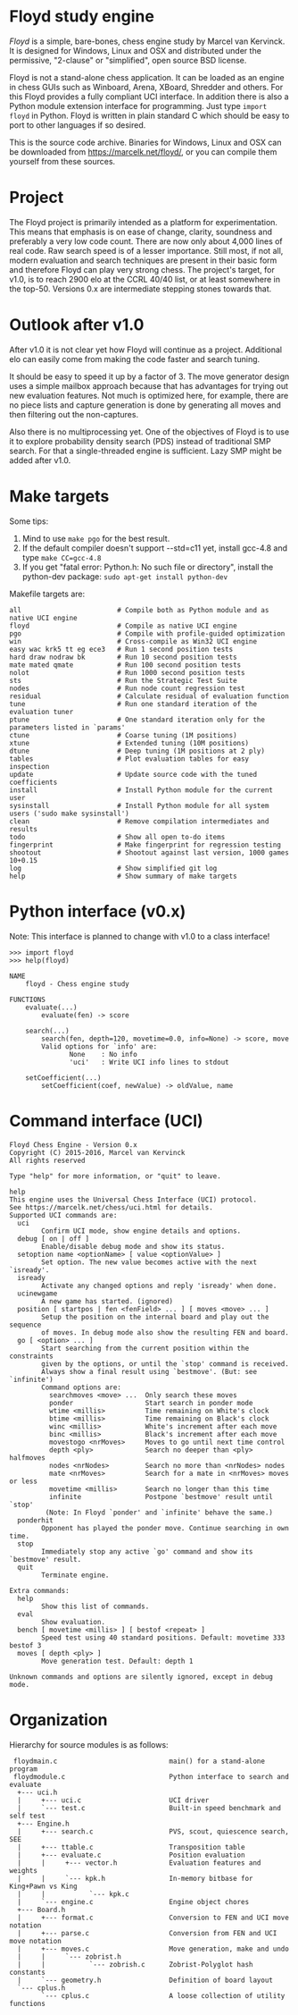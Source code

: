 Floyd study engine
==================

*Floyd* is a simple, bare-bones, chess engine study by Marcel van
Kervinck.  It is designed for Windows, Linux and OSX and distributed
under the permissive, "2-clause" or "simplified", open source BSD
license.

Floyd is not a stand-alone chess application. It can be loaded as
an engine in chess GUIs such as Winboard, Arena, XBoard, Shredder
and others. For this Floyd provides a fully compliant UCI interface.
In addition there is also a Python module extension interface for
programming. Just type ``import floyd`` in Python.  Floyd is written
in plain standard C which should be easy to port to other languages
if so desired.

This is the source code archive. Binaries for Windows, Linux and
OSX can be downloaded from https://marcelk.net/floyd/, or you can
compile them yourself from these sources.

Project
=======

The Floyd project is primarily intended as a platform for
experimentation.  This means that emphasis is on ease of change,
clarity, soundness and preferably a very low code count. There are
now only about 4,000 lines of real code. Raw search speed is of a
lesser importance.  Still most, if not all, modern evaluation and
search techniques are present in their basic form and therefore
Floyd can play very strong chess. The project's target, for v1.0,
is to reach 2900 elo at the CCRL 40/40 list, or at least somewhere
in the top-50. Versions 0.x are intermediate stepping stones towards
that.

Outlook after v1.0
==================

After v1.0 it is not clear yet how Floyd will continue as a project.
Additional elo can easily come from making the code faster and
search tuning.

It should be easy to speed it up by a factor of 3. The move generator
design uses a simple mailbox approach because that has advantages
for trying out new evaluation features. Not much is optimized here,
for example, there are no piece lists and capture generation is
done by generating all moves and then filtering out the non-captures.

Also there is no multiprocessing yet. One of the objectives of Floyd
is to use it to explore probability density search (PDS) instead
of traditional SMP search. For that a single-threaded engine is
sufficient. Lazy SMP might be added after v1.0.

Make targets
============

Some tips:

1. Mind to use ``make pgo`` for the best result.
2. If the default compiler doesn't support --std=c11 yet, install gcc-4.8 and type ``make CC=gcc-4.8``
3. If you get "fatal error: Python.h: No such file or directory", install the python-dev package: ``sudo apt-get install python-dev``

Makefile targets are:
```
all                        # Compile both as Python module and as native UCI engine
floyd                      # Compile as native UCI engine
pgo                        # Compile with profile-guided optimization
win                        # Cross-compile as Win32 UCI engine
easy wac krk5 tt eg ece3   # Run 1 second position tests
hard draw nodraw bk        # Run 10 second position tests
mate mated qmate           # Run 100 second position tests
nolot                      # Run 1000 second position tests
sts                        # Run the Strategic Test Suite
nodes                      # Run node count regression test
residual                   # Calculate residual of evaluation function
tune                       # Run one standard iteration of the evaluation tuner
ptune                      # One standard iteration only for the parameters listed in `params'
ctune                      # Coarse tuning (1M positions)
xtune                      # Extended tuning (10M positions)
dtune                      # Deep tuning (1M positions at 2 ply)
tables                     # Plot evaluation tables for easy inspection
update                     # Update source code with the tuned coefficients
install                    # Install Python module for the current user
sysinstall                 # Install Python module for all system users ('sudo make sysinstall')
clean                      # Remove compilation intermediates and results
todo                       # Show all open to-do items
fingerprint                # Make fingerprint for regression testing
shootout                   # Shootout against last version, 1000 games 10+0.15
log                        # Show simplified git log
help                       # Show summary of make targets
```

Python interface (v0.x)
=======================
Note: This interface is planned to change with v1.0 to a class interface!
```
>>> import floyd
>>> help(floyd)

NAME
    floyd - Chess engine study

FUNCTIONS
    evaluate(...)
        evaluate(fen) -> score
    
    search(...)
        search(fen, depth=120, movetime=0.0, info=None) -> score, move
        Valid options for `info' are:
               None    : No info
               'uci'   : Write UCI info lines to stdout
    
    setCoefficient(...)
        setCoefficient(coef, newValue) -> oldValue, name
```

Command interface (UCI)
=======================
```
Floyd Chess Engine - Version 0.x
Copyright (C) 2015-2016, Marcel van Kervinck
All rights reserved

Type "help" for more information, or "quit" to leave.

help
This engine uses the Universal Chess Interface (UCI) protocol.
See https://marcelk.net/chess/uci.html for details.
Supported UCI commands are:
  uci
        Confirm UCI mode, show engine details and options.
  debug [ on | off ]
        Enable/disable debug mode and show its status.
  setoption name <optionName> [ value <optionValue> ]
        Set option. The new value becomes active with the next `isready'.
  isready
        Activate any changed options and reply 'isready' when done.
  ucinewgame
        A new game has started. (ignored)
  position [ startpos | fen <fenField> ... ] [ moves <move> ... ]
        Setup the position on the internal board and play out the sequence
        of moves. In debug mode also show the resulting FEN and board.
  go [ <option> ... ]
        Start searching from the current position within the constraints
        given by the options, or until the `stop' command is received.
        Always show a final result using `bestmove'. (But: see `infinite')
        Command options are:
          searchmoves <move> ...  Only search these moves
          ponder                  Start search in ponder mode
          wtime <millis>          Time remaining on White's clock
          btime <millis>          Time remaining on Black's clock
          winc <millis>           White's increment after each move
          binc <millis>           Black's increment after each move
          movestogo <nrMoves>     Moves to go until next time control
          depth <ply>             Search no deeper than <ply> halfmoves
          nodes <nrNodes>         Search no more than <nrNodes> nodes
          mate <nrMoves>          Search for a mate in <nrMoves> moves or less
          movetime <millis>       Search no longer than this time
          infinite                Postpone `bestmove' result until `stop'
         (Note: In Floyd `ponder' and `infinite' behave the same.)
  ponderhit
        Opponent has played the ponder move. Continue searching in own time.
  stop
        Immediately stop any active `go' command and show its `bestmove' result.
  quit
        Terminate engine.

Extra commands:
  help
        Show this list of commands.
  eval
        Show evaluation.
  bench [ movetime <millis> ] [ bestof <repeat> ]
        Speed test using 40 standard positions. Default: movetime 333 bestof 3
  moves [ depth <ply> ]
        Move generation test. Default: depth 1

Unknown commands and options are silently ignored, except in debug mode.
```

Organization
============

Hierarchy for source modules is as follows:
```
 floydmain.c                            main() for a stand-alone program
 floydmodule.c                          Python interface to search and evaluate
  +--- uci.h
  |     +--- uci.c                      UCI driver
  |     `--- test.c                     Built-in speed benchmark and self test
  +--- Engine.h
  |     +--- search.c                   PVS, scout, quiescence search, SEE
  |     +--- ttable.c                   Transposition table
  |     +--- evaluate.c                 Position evaluation
  |     |     +--- vector.h             Evaluation features and weights
  |     |     `--- kpk.h                In-memory bitbase for King+Pawn vs King
  |     |           `--- kpk.c
  |     `--- engine.c                   Engine object chores
  +--- Board.h
  |     +--- format.c                   Conversion to FEN and UCI move notation
  |     +--- parse.c                    Conversion from FEN and UCI move notation
  |     +--- moves.c                    Move generation, make and undo
  |     |     `--- zobrist.h
  |     |           `--- zobrish.c      Zobrist-Polyglot hash constants
  |     `--- geometry.h                 Definition of board layout
  `--- cplus.h
        `--- cplus.c                    A loose collection of utility functions
```

